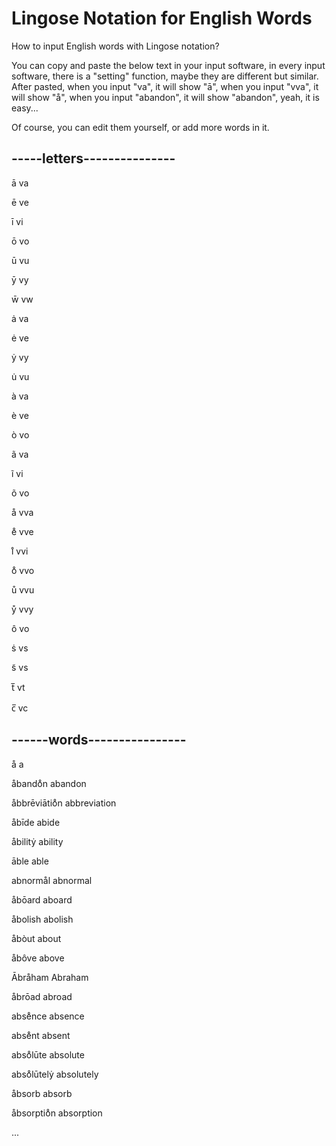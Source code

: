 # Lingose Notation for English Words

How to input English words with Lingose notation?

You can copy and paste the below text in your input software, in every input software, there is a "setting" function, maybe they are different but similar. After pasted, when you input "va", it will show "ā", when you input "vva", it will show "å", when you input "abandon", it will show "abandon", yeah, it is easy...

Of course, you can edit them yourself, or add more words in it.

## -----letters---------------
ā	va

ē	ve

ī	vi

ō	vo

ū	vu

ȳ	vy

w̄	vw

ȧ	va

ė	ve

ẏ	vy

u̇	vu

à	va

è	ve

ò	vo

ã	va

ĩ	vi

õ	vo

å	vva

e̊	vve

i̊	vvi

o̊	vvo

ů	vvu

ẙ	vvy

ô	vo

ṡ	vs

s̃	vs

t̅	vt

c̅	vc

## ------words----------------

å	a

åbando̊n	abandon

åbbrēviātio̊n	abbreviation

åbīde	abide

åbilitẏ	ability

āble	able

abnormål	abnormal

åbōard	aboard

åbolish	abolish

åbòut	about

åbôve	above

Ābråham	Abraham

åbrōad	abroad

abse̊nce	absence

abse̊nt	absent

abso̊lūte	absolute

abso̊lūtelẏ	absolutely

åbsorb	absorb

åbsorptio̊n	absorption

...

